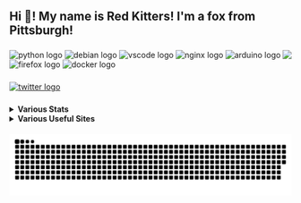 <h2 align="left">Hi 👋! My name is Red Kitters! I'm a fox from Pittsburgh! </h2>

###

<img align="right" height="150" src="https://avatars.githubusercontent.com/u/23389169?v=4.png"  />

###

<div align="left">
  <img src="https://cdn.jsdelivr.net/gh/devicons/devicon/icons/python/python-original.svg" height="30" width="42" alt="python logo"  />
  <img src="https://cdn.jsdelivr.net/gh/devicons/devicon/icons/debian/debian-original.svg" height="30" width="42" alt="debian logo"  />
  <img src="https://cdn.jsdelivr.net/gh/devicons/devicon/icons/vscode/vscode-original.svg" height="30" width="42" alt="vscode logo"  />
  <img src="https://cdn.jsdelivr.net/gh/devicons/devicon/icons/nginx/nginx-original.svg" height="30" width="42" alt="nginx logo"  />
  <img src="https://cdn.jsdelivr.net/gh/devicons/devicon/icons/arduino/arduino-original.svg" height="30" width="42" alt="arduino logo"  />
  <img src="https://cdn.jsdelivr.net/gh/devicons/devicon/icons/firefox/firefox-original.svg" height="30" width="42" alt="firefox logo"  />
  <img src="https://cdn.jsdelivr.net/gh/devicons/devicon/icons/docker/docker-original.svg" height="30" width="42" alt="docker logo"  />
</div>

###

<div align="left">
  <a href="https://twitter.com/@LakesideMiners" target="_blank">
    <img src="https://img.shields.io/static/v1?message=Twitter&logo=twitter&label=&color=1DA1F2&logoColor=white&labelColor=&style=for-the-badge" height="30" alt="twitter logo"  />
  </a>
</div>

###
<details>
 <summary><b>Various Stats</b></summary>


<!--START_SECTION:waka-->
![Code Time](http://img.shields.io/badge/Code%20Time-166%20hrs%2029%20mins-blue)

![Profile Views](http://img.shields.io/badge/Profile%20Views-1-blue)

**This Week I Spent My Time On** 

```text
⌚︎ Time Zone: America/New_York

Programming Languages: 
JSON                     42 mins             ███████████████████░░░░░░   77.64% 
Other                    7 mins              ███░░░░░░░░░░░░░░░░░░░░░░   14.21% 
Python                   4 mins              ██░░░░░░░░░░░░░░░░░░░░░░░   8.15%

Editors: 
VS Code                  54 mins             █████████████████████████   100.0%

Projects: 
Unknown Project          48 mins             ██████████████████████░░░   88.17% 
testumpb                 6 mins              ██░░░░░░░░░░░░░░░░░░░░░░░   11.13% 
OctoPrint                0 secs              ░░░░░░░░░░░░░░░░░░░░░░░░░   0.7%

```

**I Mostly Code in Python** 

```text
Python                   17 repos            ██████████░░░░░░░░░░░░░░░   40.48% 
HTML                     7 repos             ████░░░░░░░░░░░░░░░░░░░░░   16.67% 
JavaScript               5 repos             ███░░░░░░░░░░░░░░░░░░░░░░   11.9% 
GLSL                     3 repos             █░░░░░░░░░░░░░░░░░░░░░░░░   7.14% 
C++                      2 repos             █░░░░░░░░░░░░░░░░░░░░░░░░   4.76%

```



 Last Updated on 14/06/2023 18:32:30 UTC
<!--END_SECTION:waka-->


</details>
<details>
  <summary><b>Various Useful Sites</b></summary>
  
  [Grep.App](https://grep.app/) - Bulk serach git repos, regex support.
  
  [Oh Shit Git!](https://ohshitgit.com/) - For when Git makes you go "Oh Shit!"
  
</details>
  
<br clear="both">

<img src="https://raw.githubusercontent.com/LakesideMiners/LakesideMiners/output/github-contribution-grid-snake-dark.svg" align="center"/>

###
